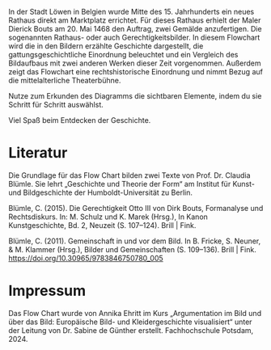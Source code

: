 In der Stadt Löwen in Belgien wurde Mitte des 15. Jahrhunderts ein neues Rathaus direkt am Marktplatz errichtet. Für dieses Rathaus erhielt der Maler Dierick Bouts am 20. Mai 1468 den Auftrag, zwei Gemälde anzufertigen. Die sogenannten Rathaus- oder auch Gerechtigkeitsbilder. 
In diesem Flowchart wird die in den Bildern erzählte Geschichte dargestellt, die gattungsgeschichtliche Einordnung beleuchtet und ein Vergleich des Bildaufbaus mit zwei anderen Werken dieser Zeit vorgenommen.  Außerdem zeigt das Flowchart eine rechtshistorische Einordnung und nimmt Bezug auf die mittelalterliche Theaterbühne.

Nutze zum Erkunden des Diagramms die sichtbaren Elemente, indem du sie Schritt für Schritt auswählst.

Viel Spaß beim Entdecken der Geschichte.    


# Literatur

Die Grundlage für das Flow Chart bilden zwei Texte von Prof. Dr. Claudia Blümle. Sie lehrt „Geschichte und Theorie der Form“ am Institut für Kunst- und Bildgeschichte der Humboldt-Universität zu Berlin. 

Blümle, C. (2015). Die Gerechtigkeit Otto III von Dirk Bouts, Formanalyse und Rechtsdiskurs. In: M. Schulz und K. Marek (Hrsg.), In Kanon Kunstgeschichte, Bd. 2, Neuzeit (S. 107–124). Brill | Fink.

Blümle, C. (2011). Gemeinschaft in und vor dem Bild. In B. Fricke, S. Neuner, & M. Klammer (Hrsg.), Bilder und Gemeinschaften (S. 109–136). Brill | Fink. https://doi.org/10.30965/9783846750780_005


# Impressum

Das Flow Chart wurde von Annika Ehritt im Kurs „Argumentation im Bild und über das Bild: Europäische Bild- und Kleidergeschichte visualisiert“ unter der Leitung von Dr. Sabine de Günther erstellt. Fachhochschule Potsdam, 2024.